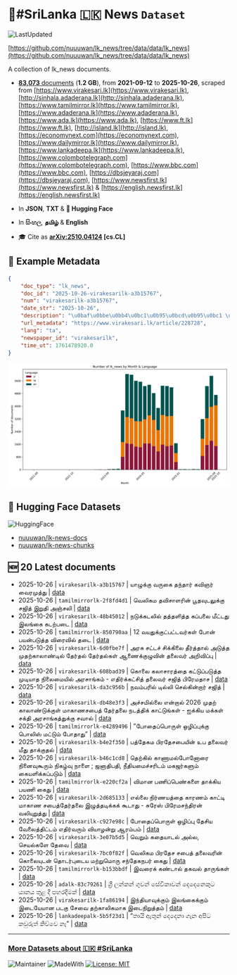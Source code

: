 # 📄#SriLanka 🇱🇰 News `Dataset`

![LastUpdated](https://img.shields.io/badge/last_updated-2025--10--26_18:27:38-green)

[https://github.com/nuuuwan/lk_news/tree/data/data/lk_news](https://github.com/nuuuwan/lk_news/tree/data/data/lk_news)

A collection of lk_news documents.

- [**83,073** documents](https://github.com/nuuuwan/lk_news/tree/data/data/lk_news) (**1.2 GB**), from **2021-09-12** to **2025-10-26**, scraped from [https://www.virakesari.lk](https://www.virakesari.lk), [http://sinhala.adaderana.lk](http://sinhala.adaderana.lk), [https://www.tamilmirror.lk](https://www.tamilmirror.lk), [https://www.adaderana.lk](https://www.adaderana.lk), [https://www.ada.lk](https://www.ada.lk), [https://www.ft.lk](https://www.ft.lk), [http://island.lk](http://island.lk), [https://economynext.com](https://economynext.com), [https://www.dailymirror.lk](https://www.dailymirror.lk), [https://www.lankadeepa.lk](https://www.lankadeepa.lk), [https://www.colombotelegraph.com](https://www.colombotelegraph.com), [https://www.bbc.com](https://www.bbc.com), [https://dbsjeyaraj.com](https://dbsjeyaraj.com), [https://www.newsfirst.lk](https://www.newsfirst.lk) & [https://english.newsfirst.lk](https://english.newsfirst.lk)

- In **JSON**, **TXT** & **🤗 Hugging Face**

- In **සිංහල**, **தமிழ்** & **English**

- 🎓 Cite as **[arXiv:2510.04124](https://arxiv.org/abs/2510.04124) [cs.CL]**

## 📝 Example Metadata

```json
{
    "doc_type": "lk_news",
    "doc_id": "2025-10-26-virakesarilk-a3b15767",
    "num": "virakesarilk-a3b15767",
    "date_str": "2025-10-26",
    "description": "\u0baf\u0bbe\u0bb4\u0bc1\u0b95\u0bcd\u0b95\u0bc1 \u0bb5\u0bb0\u0bc1\u0b95\u0bc8 \u0ba4\u0ba8\u0bcd\u0ba4\u0bbe\u0bb0\u0bcd \u0b95\u0bb5\u0bbf\u0b9e\u0bb0\u0bcd \u0bb5\u0bc8\u0bb0\u0bae\u0bc1\u0ba4\u0bcd\u0ba4\u0bc1",
    "url_metadata": "https://www.virakesari.lk/article/228728",
    "lang": "ta",
    "newspaper_id": "virakesarilk",
    "time_ut": 1761478920.0
}
```

![Chart](https://raw.githubusercontent.com/nuuuwan/lk_news/refs/heads/data/data/lk_news/docs_by_month_and_lang.png)

## 🤗 Hugging Face Datasets

![HuggingFace](https://img.shields.io/badge/-HuggingFace-FDEE21?style=for-the-badge&logo=HuggingFace)

- [nuuuwan/lk-news-docs](https://huggingface.co/datasets/nuuuwan/lk-news-docs)
- [nuuuwan/lk-news-chunks](https://huggingface.co/datasets/nuuuwan/lk-news-chunks)

## 🆕 20 Latest documents

- 2025-10-26 | `virakesarilk-a3b15767` | யாழுக்கு வருகை தந்தார் கவிஞர் வைரமுத்து | [data](https://github.com/nuuuwan/lk_news/tree/data/data/lk_news/2020s/2025/2025-10-26-virakesarilk-a3b15767)
- 2025-10-26 | `tamilmirrorlk-2f8fd4d1` | வெலிகம தவிசாளரின் பூதவுடலுக்கு சஜித் இறுதி அஞ்சலி | [data](https://github.com/nuuuwan/lk_news/tree/data/data/lk_news/2020s/2025/2025-10-26-tamilmirrorlk-2f8fd4d1)
- 2025-10-26 | `virakesarilk-48b45012` | நடுக்கடலில் தத்தளித்த கப்பலை மீட்டது இலங்கை கடற்படை | [data](https://github.com/nuuuwan/lk_news/tree/data/data/lk_news/2020s/2025/2025-10-26-virakesarilk-48b45012)
- 2025-10-26 | `tamilmirrorlk-850790aa` | 12 வயதுக்குட்பட்டவர்கள் போன் பயன்படுத்த விரைவில் தடை | [data](https://github.com/nuuuwan/lk_news/tree/data/data/lk_news/2020s/2025/2025-10-26-tamilmirrorlk-850790aa)
- 2025-10-26 | `virakesarilk-6d0fbe7f` | அரசு சட்டச் சிக்கிலை தீர்த்தால்   அடுத்த முதற்காலாண்டில் தேர்தல்  தேர்தல்கள் ஆணைக்குழுவின் தலைவர் அறிவிப்பு | [data](https://github.com/nuuuwan/lk_news/tree/data/data/lk_news/2020s/2025/2025-10-26-virakesarilk-6d0fbe7f)
- 2025-10-26 | `virakesarilk-608bad39` | கொலை கலாசாரத்தை கட்டுப்படுத்த முடியாத நிலைமையில் அரசாங்கம்  - எதிர்க்கட்சித் தலைவர் சஜித் பிரேமதாச | [data](https://github.com/nuuuwan/lk_news/tree/data/data/lk_news/2020s/2025/2025-10-26-virakesarilk-608bad39)
- 2025-10-26 | `virakesarilk-da3c956b` | நவம்பரில் டில்லி   செல்கின்றார் சஜித் | [data](https://github.com/nuuuwan/lk_news/tree/data/data/lk_news/2020s/2025/2025-10-26-virakesarilk-da3c956b)
- 2025-10-26 | `virakesarilk-db48e3f3` | அச்சமில்லை என்றால் 2026 முதற் காலாண்டுக்குள் மாகாணசபைத் தேர்தலை நடத்திக் காட்டுங்கள் - ஐக்கிய மக்கள் சக்தி அரசாங்கத்துக்கு சவால் | [data](https://github.com/nuuuwan/lk_news/tree/data/data/lk_news/2020s/2025/2025-10-26-virakesarilk-db48e3f3)
- 2025-10-26 | `tamilmirrorlk-e4289496` | ”போதைப்பொருள் ஒழிப்புக்கு பொலிஸ் மட்டும் போதாது” | [data](https://github.com/nuuuwan/lk_news/tree/data/data/lk_news/2020s/2025/2025-10-26-tamilmirrorlk-e4289496)
- 2025-10-26 | `virakesarilk-b4e2f350` | பத்தேகம பிரதேசபையின்   உப தலைவர் மீது தாக்குதல் | [data](https://github.com/nuuuwan/lk_news/tree/data/data/lk_news/2020s/2025/2025-10-26-virakesarilk-b4e2f350)
- 2025-10-26 | `virakesarilk-b46c1cd8` | தெற்கில் காணாமல்போனோரை நினைவுகூரும் நிகழ்வு நாளை ; ஜனாதிபதி, நீதியமைச்சரிடம் மகஜர்களும் கையளிக்கப்படும் | [data](https://github.com/nuuuwan/lk_news/tree/data/data/lk_news/2020s/2025/2025-10-26-virakesarilk-b46c1cd8)
- 2025-10-26 | `tamilmirrorlk-e220cf2a` | விமான பணிப்பெண்களை தாக்கிய பயணி கைது | [data](https://github.com/nuuuwan/lk_news/tree/data/data/lk_news/2020s/2025/2025-10-26-tamilmirrorlk-e220cf2a)
- 2025-10-26 | `virakesarilk-2d685133` | எல்லை நிர்ணயத்தை காரணம் காட்டி  மாகாண சபைத்தேர்தலை இழுத்தடிக்கக் கூடாது  - சுரேஸ் பிரேமசந்திரன் வலியுறுத்து | [data](https://github.com/nuuuwan/lk_news/tree/data/data/lk_news/2020s/2025/2025-10-26-virakesarilk-2d685133)
- 2025-10-26 | `virakesarilk-c927e98c` | போதைப்பொருள் ஒழிப்பு  தேசிய வேலைத்திட்டம்  எதிர்வரும் வியாழன்று ஆரம்பம் | [data](https://github.com/nuuuwan/lk_news/tree/data/data/lk_news/2020s/2025/2025-10-26-virakesarilk-c927e98c)
- 2025-10-26 | `virakesarilk-3e07b5d5` | வெறும் கதையாடல் அல்ல, செயல்களே தேவை | [data](https://github.com/nuuuwan/lk_news/tree/data/data/lk_news/2020s/2025/2025-10-26-virakesarilk-3e07b5d5)
- 2025-10-26 | `virakesarilk-7bc0f82f` | வெலிகம பிரதேச சபைத் தலைவரின் கொலையுடன் தொடர்புடைய மற்றுமொரு சந்தேகநபர் கைது | [data](https://github.com/nuuuwan/lk_news/tree/data/data/lk_news/2020s/2025/2025-10-26-virakesarilk-7bc0f82f)
- 2025-10-26 | `tamilmirrorlk-b153bbdf` | இவரைக் கண்டால் தகவல் தாருங்கள் | [data](https://github.com/nuuuwan/lk_news/tree/data/data/lk_news/2020s/2025/2025-10-26-tamilmirrorlk-b153bbdf)
- 2025-10-26 | `adalk-83c79261` | ශ්‍රී ලන්කන් ගුවන් සේවිකාවන් දෙදෙනෙකුට යානය තුළ දී පහරදීමක් | [data](https://github.com/nuuuwan/lk_news/tree/data/data/lk_news/2020s/2025/2025-10-26-adalk-83c79261)
- 2025-10-26 | `virakesarilk-1fa86194` | இந்தியாவுக்கும் இலங்கைக்கும் இடையேயான படகு சேவை தற்காலிகமாக இடைநிறுத்தம் | [data](https://github.com/nuuuwan/lk_news/tree/data/data/lk_news/2020s/2025/2025-10-26-virakesarilk-1fa86194)
- 2025-10-26 | `lankadeepalk-5b5f23d1` | “තායි ඇතුන් දෙදෙනා ගැන අපිට කවුරුත් කිව්වෙ නෑ” | [data](https://github.com/nuuuwan/lk_news/tree/data/data/lk_news/2020s/2025/2025-10-26-lankadeepalk-5b5f23d1)

---

### [More Datasets about 🇱🇰 #SriLanka](https://github.com/nuuuwan/lk_datasets)

![Maintainer](https://img.shields.io/badge/maintainer-nuuuwan-red)
![MadeWith](https://img.shields.io/badge/made_with-python-blue)
[![License: MIT](https://img.shields.io/badge/License-MIT-yellow.svg)](https://opensource.org/licenses/MIT)
